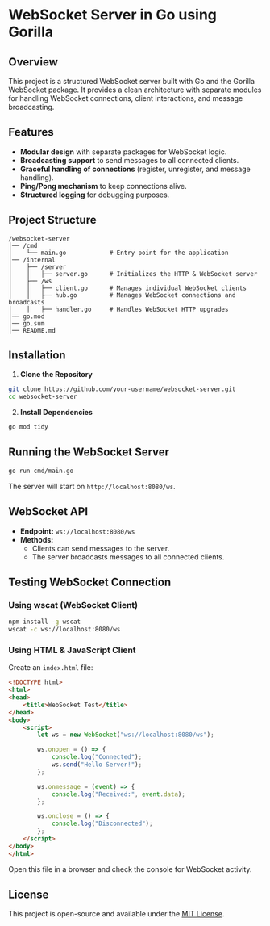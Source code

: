 # WebSocket Server in Go using Gorilla

## Overview
This project is a structured WebSocket server built with Go and the Gorilla WebSocket package. It provides a clean architecture with separate modules for handling WebSocket connections, client interactions, and message broadcasting.

## Features
- **Modular design** with separate packages for WebSocket logic.
- **Broadcasting support** to send messages to all connected clients.
- **Graceful handling of connections** (register, unregister, and message handling).
- **Ping/Pong mechanism** to keep connections alive.
- **Structured logging** for debugging purposes.

## Project Structure
```
/websocket-server
│── /cmd
│    └── main.go            # Entry point for the application
│── /internal
│    ├── /server
│    │   ├── server.go      # Initializes the HTTP & WebSocket server
│    ├── /ws
│    │   ├── client.go      # Manages individual WebSocket clients
│    │   ├── hub.go         # Manages WebSocket connections and broadcasts
│    │   ├── handler.go     # Handles WebSocket HTTP upgrades
│── go.mod
│── go.sum
│── README.md
```

## Installation
1. **Clone the Repository**
```sh
git clone https://github.com/your-username/websocket-server.git
cd websocket-server
```
2. **Install Dependencies**
```sh
go mod tidy
```

## Running the WebSocket Server
```sh
go run cmd/main.go
```
The server will start on `http://localhost:8080/ws`.

## WebSocket API
- **Endpoint:** `ws://localhost:8080/ws`
- **Methods:**
    - Clients can send messages to the server.
    - The server broadcasts messages to all connected clients.

## Testing WebSocket Connection
### Using wscat (WebSocket Client)
```sh
npm install -g wscat
wscat -c ws://localhost:8080/ws
```

### Using HTML & JavaScript Client
Create an `index.html` file:
```html
<!DOCTYPE html>
<html>
<head>
    <title>WebSocket Test</title>
</head>
<body>
    <script>
        let ws = new WebSocket("ws://localhost:8080/ws");

        ws.onopen = () => {
            console.log("Connected");
            ws.send("Hello Server!");
        };

        ws.onmessage = (event) => {
            console.log("Received:", event.data);
        };

        ws.onclose = () => {
            console.log("Disconnected");
        };
    </script>
</body>
</html>
```

Open this file in a browser and check the console for WebSocket activity.

## License
This project is open-source and available under the [MIT License](LICENSE).

